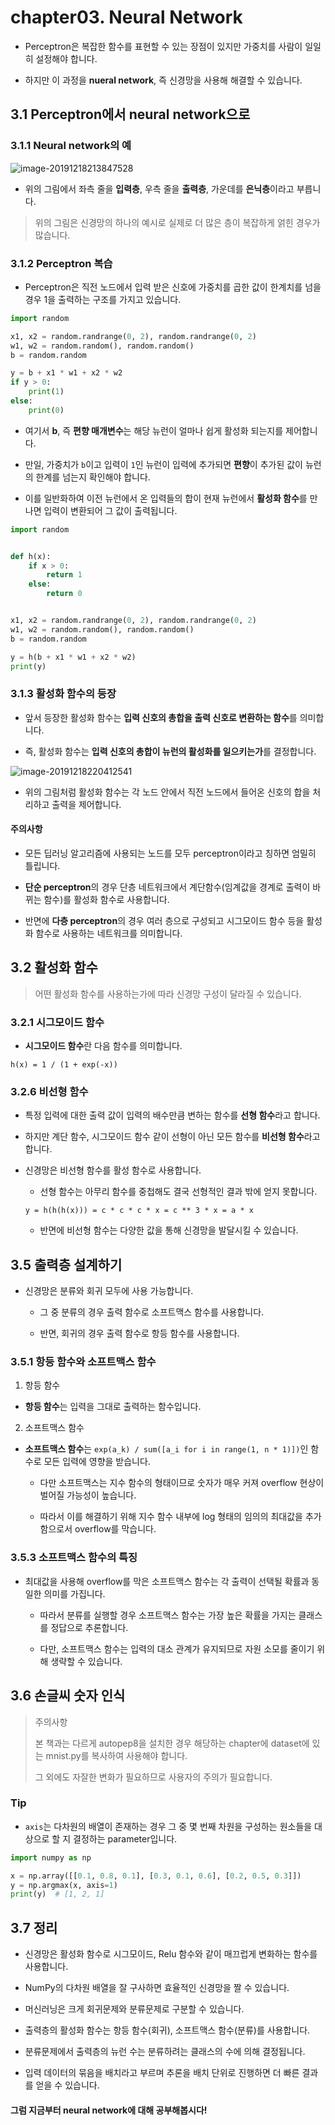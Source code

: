 # chapter03. Neural Network

- Perceptron은 복잡한 함수를 표현할 수 있는 장점이 있지만 가중치를 사람이 일일히 설정해야 합니다.

- 하지만 이 과정을 **nueral network**, 즉 신경망을 사용해 해결할 수 있습니다.

## 3.1 Perceptron에서 neural network으로

### 3.1.1 Neural network의 예

![image-20191218213847528](README.assets/image-20191218213847528.png)

- 위의 그림에서 좌측 줄을 **입력층**, 우측 줄을 **출력층**, 가운데를 **은닉층**이라고 부릅니다.

> 위의 그림은 신경망의 하나의 예시로 실제로 더 많은 층이 복잡하게 얽힌 경우가 많습니다.

### 3.1.2 Perceptron 복습

- Perceptron은 직전 노드에서 입력 받은 신호에 가중치를 곱한 값이 한계치를 넘을 경우 1을 출력하는 구조를 가지고 있습니다.

```python
import random

x1, x2 = random.randrange(0, 2), random.randrange(0, 2)
w1, w2 = random.random(), random.random()
b = random.random

y = b + x1 * w1 + x2 * w2
if y > 0:
    print(1)
else:
    print(0)
```

- 여기서 **b**, 즉 **편향 매개변수**는 해당 뉴런이 얼마나 쉽게 활성화 되는지를 제어합니다.

- 만일, 가중치가 `b`이고 입력이 `1`인 뉴런이 입력에 추가되면 **편향**이 추가된 값이 뉴런의 한계를 넘는지 확인해야 합니다.

- 이를 일반화하여 이전 뉴런에서 온 입력들의 합이 현재 뉴런에서 **활성화 함수**를 만나면 입력이 변환되어 그 값이 출력됩니다.

```python
import random


def h(x):
    if x > 0:
        return 1
    else:
        return 0


x1, x2 = random.randrange(0, 2), random.randrange(0, 2)
w1, w2 = random.random(), random.random()
b = random.random

y = h(b + x1 * w1 + x2 * w2)
print(y)
```

### 3.1.3 활성화 함수의 등장

- 앞서 등장한 활성화 함수는 **입력 신호의 총합을 출력 신호로 변환하는 함수**를 의미합니다.

- 즉, 활성화 함수는 **입력 신호의 총합이 뉴런의 활성화를 일으키는가**를 결정합니다.

![image-20191218220412541](README.assets/image-20191218220412541.png)

- 위의 그림처럼 활성화 함수는 각 노드 안에서 직전 노드에서 들어온 신호의 합을 처리하고 출력을 제어합니다.

#### 주의사항

- 모든 딥러닝 알고리즘에 사용되는 노드를 모두 perceptron이라고 칭하면 엄밀히 틀립니다.

- **단순 perceptron**의 경우 단층 네트워크에서 계단함수(임계값을 경계로 출력이 바뀌는 함수)를 활성화 함수로 사용합니다.

- 반면에 **다층 perceptron**의 경우 여러 층으로 구성되고 시그모이드 함수 등을 활성화 함수로 사용하는 네트워크를 의미합니다.

## 3.2 활성화 함수

> 어떤 활성화 함수를 사용하는가에 따라 신경망 구성이 달라질 수 있습니다.

### 3.2.1 시그모이드 함수

- **시그모이드 함수**란 다음 함수를 의미합니다.

```
h(x) = 1 / (1 + exp(-x))
```

### 3.2.6 비선형 함수

- 특정 입력에 대한 출력 값이 입력의 배수만큼 변하는 함수를 **선형 함수**라고 합니다.

- 하지만 계단 함수, 시그모이드 함수 같이 선형이 아닌 모든 함수를 **비선형 함수**라고 합니다.

- 신경망은 비선형 함수를 활성 함수로 사용합니다.

    - 선형 함수는 아무리 함수를 중첩해도 결국 선형적인 결과 밖에 얻지 못합니다.

    ```
    y = h(h(h(x))) = c * c * c * x = c ** 3 * x = a * x
    ```

    - 반면에 비선형 함수는 다양한 값을 통해 신경망을 발달시킬 수 있습니다.

## 3.5 출력층 설계하기

- 신경망은 분류와 회귀 모두에 사용 가능합니다.

    - 그 중 분류의 경우 출력 함수로 소프트맥스 함수를 사용합니다.

    - 반면, 회귀의 경우 출력 함수로 항등 함수를 사용합니다.

### 3.5.1 항등 함수와 소프트맥스 함수

1. 항등 함수

- **항등 함수**는 입력을 그대로 출력하는 함수입니다.

2. 소프트맥스 함수

- **소프트맥스 함수**는 `exp(a_k) / sum([a_i for i in range(1, n * 1)])`인 함수로 모든 입력에 영향을 받습니다.

    - 다만 소프트맥스는 지수 함수의 형태이므로 숫자가 매우 커져 overflow 현상이 벌어질 가능성이 높습니다.

    - 따라서 이를 해결하기 위해 지수 함수 내부에 log 형태의 임의의 최대값을 추가함으로서 overflow를 막습니다.

### 3.5.3 소프트맥스 함수의 특징

- 최대값을 사용해 overflow를 막은 소프트맥스 함수는 각 출력이 선택될 확률과 동일한 의미를 가집니다.

    - 따라서 분류를 실행할 경우 소프트맥스 함수는 가장 높은 확률을 가지는 클래스를 정답으로 추론합니다.

    - 다만, 소프트맥스 함수는 입력의 대소 관계가 유지되므로 자원 소모를 줄이기 위해 생략할 수 있습니다.

## 3.6 손글씨 숫자 인식

> 주의사항
>
> 본 책과는 다르게 autopep8을 설치한 경우 해당하는 chapter에 dataset에 있는 mnist.py를 복사하여 사용해야 합니다.
>
> 그 외에도 자잘한 변화가 필요하므로 사용자의 주의가 필요합니다.

### Tip

- `axis`는 다차원의 배열이 존재하는 경우 그 중 몇 번째 차원을 구성하는 원소들을 대상으로 할 지 결정하는 parameter입니다.

```python
import numpy as np

x = np.array([[0.1, 0.8, 0.1], [0.3, 0.1, 0.6], [0.2, 0.5, 0.3]])
y = np.argmax(x, axis=1)
print(y)  # [1, 2, 1]
```

## 3.7 정리

- 신경망은 활성화 함수로 시그모이드, Relu 함수와 같이 매끄럽게 변화하는 함수를 사용합니다.

- NumPy의 다차원 배열을 잘 구사하면 효율적인 신경망을 짤 수 있습니다.

- 머신러닝은 크게 회귀문제와 분류문제로 구분할 수 있습니다.

- 출력층의 활성화 함수는 항등 함수(회귀), 소프트맥스 함수(분류)를 사용합니다.

- 분류문제에서 출력층의 뉴런 수는 분류하려는 클래스의 수에 의해 결정됩니다.

- 입력 데이터의 묶음을 배치라고 부르며 추론을 배치 단위로 진행하면 더 빠른 결과를 얻을 수 있습니다.

#### 그럼 지금부터 neural network에 대해 공부해봅시다!
